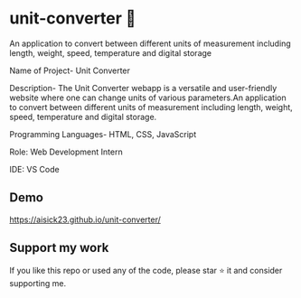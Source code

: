 # unit-converter 🪸

An application to convert between different units of measurement including length, weight, speed, temperature and digital storage 

Name of Project- Unit Converter 

Description- The Unit Converter webapp is a versatile and user-friendly website where one can change units of various parameters.An application to convert between different units of measurement including length, weight, speed, temperature and digital storage.

Programming Languages- HTML, CSS, JavaScript

Role: Web Development Intern

IDE: VS Code

## Demo
https://aisick23.github.io/unit-converter/


## Support my work

If you like this repo or used any of the code, please star ⭐ it and consider supporting me.

